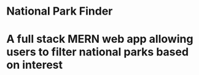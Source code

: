 # National Park Finder

# A full stack MERN web app allowing users to filter national parks based on interest
